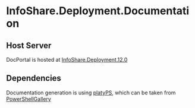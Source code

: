 ﻿InfoShare.Deployment.Documentation
================================================

## Host Server
DocPortal is hosted at [InfoShare.Deployment.12.0](http://kiev-green-bld.global.sdl.corp:8081/12.0/)


## Dependencies
Documentation generation is using [platyPS](https://blogs.msdn.microsoft.com/powershell/2016/02/05/platyps-write-external-help-files-in-markdown/), which can be taken from [PowerShellGallery](https://www.powershellgallery.com/)

